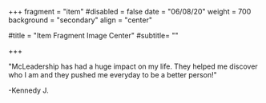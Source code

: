 +++
fragment = "item"
#disabled = false
date = "06/08/20"
weight = 700
background = "secondary"
align = "center"

#title = "Item Fragment Image Center"
#subtitle= ""

+++

"McLeadership has had a huge impact on my life. They helped me discover who I am and they pushed me everyday to be a better person!"

-Kennedy J.

